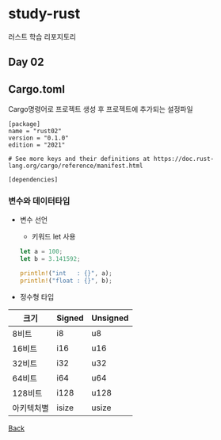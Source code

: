 # study-rust
러스트 학습 리포지토리

## Day 02

## Cargo.toml
Cargo명령어로 프로젝트 생성 후 프로젝트에 추가되는 설정파일
```shell
[package]
name = "rust02"
version = "0.1.0"
edition = "2021"

# See more keys and their definitions at https://doc.rust-lang.org/cargo/reference/manifest.html

[dependencies]
```

### 변수와 데이터타입
- 변수 선언
	- 키워드 let 사용

	```rust
	let a = 100;
    let b = 3.141592;

    println!("int   : {}", a);
    println!("float : {}", b);
	```

- 정수형 타입

|크기 |Signed |Unsigned |
|---|---|---|
|8비트 |i8 |u8 |
|16비트 |i16 |u16 |
|32비트 |i32 |u32 |
|64비트 |i64 |u64 |
|128비트 |i128 |u128 |
|아키텍처별 |isize |usize |




[Back](https://github.com/hugoMGSung/study-rust/blob/main/README.md)